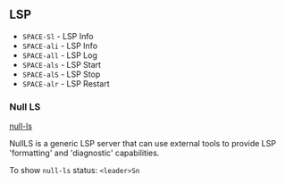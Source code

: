 ## LSP

- `SPACE-Sl` - LSP Info
- `SPACE-ali` - LSP Info
- `SPACE-all` - LSP Log
- `SPACE-als` - LSP Start
- `SPACE-alS` - LSP Stop
- `SPACE-alr` - LSP Restart

### Null LS

[null-ls](https://github.com/jose-elias-alvarez/null-ls.nvim)

NullLS is a generic LSP server that can use external tools to provide LSP
'formatting' and 'diagnostic' capabilities.

To show `null-ls` status: `<leader>Sn`
